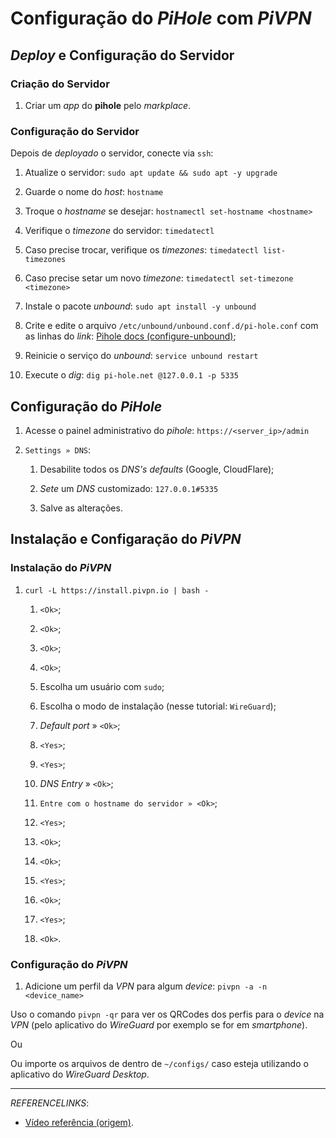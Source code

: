 # Configuração do _PiHole_ com _PiVPN_

## _Deploy_ e Configuração do Servidor

### Criação do Servidor

1. Criar um _app_ do **pihole** pelo _markplace_.

### Configuração do Servidor

Depois de _deployado_ o servidor, conecte via `ssh`:

1. Atualize o servidor:
	`sudo apt update && sudo apt -y upgrade`

1. Guarde o nome do _host_:
	`hostname`

1. Troque o _hostname_ se desejar:
	`hostnamectl set-hostname <hostname>`

1. Verifique o _timezone_ do servidor:
	`timedatectl`

1. Caso precise trocar, verifique os _timezones_:
	`timedatectl list-timezones`

1. Caso precise setar um novo _timezone_:
	`timedatectl set-timezone <timezone>`

1. Instale o pacote _unbound_:
	`sudo apt install -y unbound`

1. Crite e edite o arquivo `/etc/unbound/unbound.conf.d/pi-hole.conf` com as linhas do _link_:
	[Pihole docs (configure-unbound)](https://docs.pi-hole.net/guides/dns/unbound/#configure-unbound);

1. Reinicie o serviço do _unbound_:
	`service unbound restart`

1. Execute o _dig_:
	`dig pi-hole.net @127.0.0.1 -p 5335`

## Configuração do _PiHole_

1. Acesse o painel administrativo do _pihole_:
	`https://<server_ip>/admin`

1. `Settings » DNS`:

	1. Desabilite todos os _DNS's_ _defaults_ (Google, CloudFlare);

	1. _Sete_ um _DNS_ customizado:
		`127.0.0.1#5335`

	1. Salve as alterações.

## Instalação e Configaração do _PiVPN_

### Instalação do _PiVPN_

1. `curl -L https://install.pivpn.io | bash -`

	1. `<Ok>`;

	1. `<Ok>`;

	1. `<Ok>`;

	1. `<Ok>`;

	1. Escolha um usuário com `sudo`;

	1. Escolha o modo de instalação (nesse tutorial: `WireGuard`);

	1. _Default port_ » `<Ok>`;

	1. `<Yes>`;

	1. `<Yes>`;

	1. _DNS Entry_ » `<Ok>`;

	1. `Entre com o hostname do servidor » <Ok>`;

	1. `<Yes>`;

	1. `<Ok>`;

	1. `<Ok>`;

	1. `<Yes>`;

	1. `<Ok>`;

	1. `<Yes>`;

	1. `<Ok>`.

### Configuração do _PiVPN_

1. Adicione um perfil da _VPN_ para algum _device_:
	`pivpn -a -n <device_name>`

Uso o comando `pivpn -qr` para ver os QRCodes dos perfis para o _device_ na _VPN_ (pelo aplicativo do _WireGuard_ por exemplo se for em _smartphone_).

Ou

Ou importe os arquivos de dentro de `~/configs/` caso esteja utilizando o aplicativo do _WireGuard Desktop_.

---

_REFERENCELINKS_:

- [Vídeo referência (origem)](https://www.youtube.com/watch?v=COz3SopM92U).
